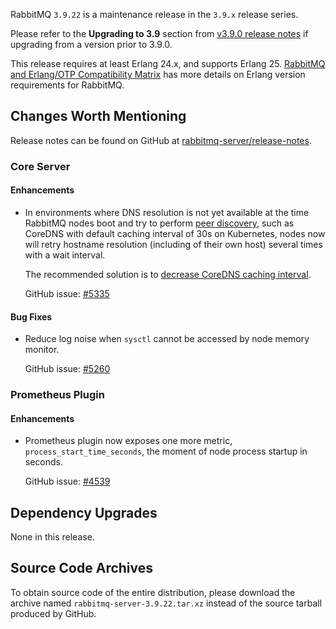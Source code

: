 RabbitMQ `3.9.22` is a maintenance release in the `3.9.x` release series.

Please refer to the **Upgrading to 3.9** section from [v3.9.0 release notes](https://github.com/rabbitmq/rabbitmq-server/releases/tag/v3.9.0) if upgrading from a version prior to 3.9.0.

This release requires at least Erlang 24.x, and supports Erlang 25. [RabbitMQ and Erlang/OTP Compatibility Matrix](https://www.rabbitmq.com/which-erlang.html) has more details on Erlang version requirements for RabbitMQ.


## Changes Worth Mentioning

Release notes can be found on GitHub at [rabbitmq-server/release-notes](https://github.com/rabbitmq/rabbitmq-server/tree/v3.10.x/release-notes).


### Core Server

#### Enhancements

 * In environments where DNS resolution is not yet available at the time RabbitMQ nodes boot and try to perform [peer discovery](https://www.rabbitmq.com/cluster-formation.html),
   such as CoreDNS with default caching interval of 30s on Kubernetes, nodes now will retry
   hostname resolution (including of their own host) several times with a wait interval.

   The recommended solution is to [decrease CoreDNS caching interval](https://kubernetes.io/docs/concepts/workloads/controllers/statefulset/#stable-network-id).

   GitHub issue: [#5335](https://github.com/rabbitmq/rabbitmq-server/pull/5335)

#### Bug Fixes

 * Reduce log noise when `sysctl` cannot be accessed by node memory monitor.

   GitHub issue: [#5260](https://github.com/rabbitmq/rabbitmq-server/pull/5260)


### Prometheus Plugin

#### Enhancements

 * Prometheus plugin now exposes one more metric, `process_start_time_seconds`, the moment of node process
   startup in seconds.

   GitHub issue: [#4539](https://github.com/rabbitmq/rabbitmq-server/issues/4539)


## Dependency Upgrades

None in this release.


## Source Code Archives

To obtain source code of the entire distribution, please download the archive named `rabbitmq-server-3.9.22.tar.xz`
instead of the source tarball produced by GitHub.

